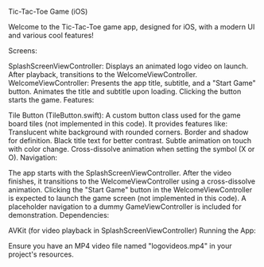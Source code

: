 Tic-Tac-Toe Game (iOS)

Welcome to the Tic-Tac-Toe game app, designed for iOS, with a modern UI and various cool features!

Screens:

SplashScreenViewController: Displays an animated logo video on launch. After playback, transitions to the WelcomeViewController.
WelcomeViewController: Presents the app title, subtitle, and a "Start Game" button. Animates the title and subtitle upon loading. Clicking the button starts the game.
Features:

Tile Button (TileButton.swift): A custom button class used for the game board tiles (not implemented in this code). It provides features like:
Translucent white background with rounded corners.
Border and shadow for definition.
Black title text for better contrast.
Subtle animation on touch with color change.
Cross-dissolve animation when setting the symbol (X or O).
Navigation:

The app starts with the SplashScreenViewController.
After the video finishes, it transitions to the WelcomeViewController using a cross-dissolve animation.
Clicking the "Start Game" button in the WelcomeViewController is expected to launch the game screen (not implemented in this code). A placeholder navigation to a dummy GameViewController is included for demonstration.
Dependencies:

AVKit (for video playback in SplashScreenViewController)
Running the App:

Ensure you have an MP4 video file named "logovideos.mp4" in your project's resources.
